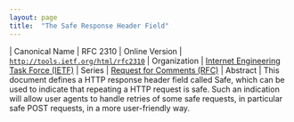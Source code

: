 ```yaml
---
layout: page
title:  "The Safe Response Header Field"
---
```


| Canonical Name | RFC 2310
| Online Version | [`http://tools.ietf.org/html/rfc2310`](http://tools.ietf.org/html/rfc2310)
| Organization | [Internet Engineering Task Force (IETF)](..)
| Series | [Request for Comments (RFC)](.)
| Abstract | This document defines a HTTP response header field called Safe, which can be used to indicate that repeating a HTTP request is safe. Such an indication will allow user agents to handle retries of some safe requests, in particular safe POST requests, in a more user-friendly way.